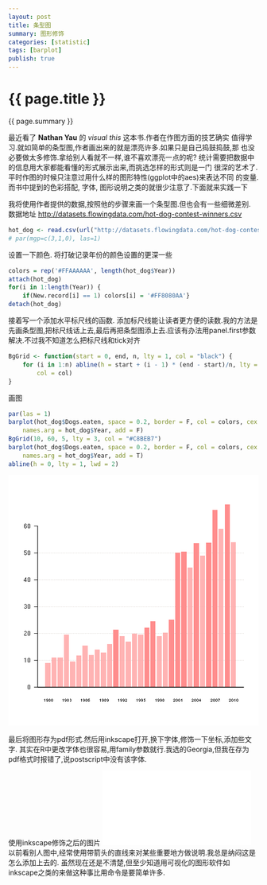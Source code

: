```yaml
---
layout: post
title: 条型图
summary: 图形修饰
categories: [statistic]
tags: [barplot]
publish: true
---
```

# {{ page.title }} #
{{ page.summary }} 

最近看了 **Nathan Yau** 的 *visual this* 这本书.作者在作图方面的技艺确实
值得学习.就如简单的条型图,作者画出来的就是漂亮许多.如果只是自己捣鼓捣鼓,那
也没必要做太多修饰.拿给别人看就不一样,谁不喜欢漂亮一点的呢?
统计需要把数据中的信息用大家都能看懂的形式展示出来,而挑选怎样的形式则是一门
很深的艺术了.平时作图的时候只注意过用什么样的图形特性(ggplot中的aes)来表达不同
的变量.而书中提到的色彩搭配, 字体, 图形说明之类的就很少注意了.下面就来实践一下

我将使用作者提供的数据,按照他的步骤来画一个条型图.但也会有一些细微差别.
数据地址 http://datasets.flowingdata.com/hot-dog-contest-winners.csv

```r
hot_dog <- read.csv(url("http://datasets.flowingdata.com/hot-dog-contest-winners.csv"))
# par(mgp=c(3,1,0), las=1)
```


设置一下颜色. 将打破记录年份的颜色设置的更深一些

```r
colors = rep('#FFAAAAAA', length(hot_dog$Year))
attach(hot_dog)
for(i in 1:length(Year)) {
	if(New.record[i] == 1) colors[i] = '#FF8080AA'}
detach(hot_dog)
```


接着写一个添加水平标尺线的函数. 添加标尺线能让读者更方便的读数.我的方法是先画条型图,把标尺线话上去,最后再把条型图添上去.应该有办法用panel.first参数解决.不过我不知道怎么把标尺线和tick对齐

```r
BgGrid <- function(start = 0, end, n, lty = 1, col = "black") {
    for (i in 1:n) abline(h = start + (i - 1) * (end - start)/n, lty = lty, 
        col = col)
}
```

画图

```r
par(las = 1)
barplot(hot_dog$Dogs.eaten, space = 0.2, border = F, col = colors, cex.names = 0.7, 
    names.arg = hot_dog$Year, add = F)
BgGrid(10, 60, 5, lty = 3, col = "#C8BEB7")
barplot(hot_dog$Dogs.eaten, space = 0.2, border = F, col = colors, cex.names = 0.7, 
    names.arg = hot_dog$Year, add = T)
abline(h = 0, lty = 1, lwd = 2)
```

![plot of chunk unnamed-chunk-4](/images/barplot1.png) 

最后将图形存为pdf形式.然后用inkscape打开,换下字体,修饰一下坐标,添加些文字.
其实在R中更改字体也很容易,用family参数就行.我选的Georgia,但我在存为pdf格式时报错了,说postscript中没有该字体.

使用inkscape修饰之后的图片
![inkscape 修改后的图片](/images/barplot2.pdf) 
以前看别人图中,经常使用带箭头的直线来对某些重要地方做说明.我总是纳闷这是怎么添加上去的.
虽然现在还是不清楚,但至少知道用可视化的图形软件如inkscape之类的来做这种事比用命令是要简单许多.